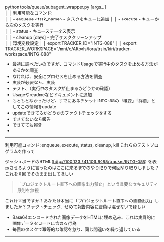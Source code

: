  python tools/queue/subagent_wrapper.py <command> [args...]  
│ │ 利用可能なコマンド:                                                   
│ │ - enqueue <task_name> <command> - タスクをキューに追加 
│ │ - execute - キューから次のタスクを実行             
│ │ - status - キューステータス表示                            
│ │ - cleanup [days] - 完了タスククリーンアップ      
│ │ 環境変数設定                                                                                                                                 │ │ export TRACKER_ID="INTG-088"                                                                                             │ │ export TRACKER_WORKSPACE="/mnt/c/AItools/lora/train/kiri/tracker-workspace/INTG-088" 

* 最初に調べたいのですが、コマンドUsageで実行中のタスクを止める方法があるかを調査
* なければ、安全にプロセスを止める方法を調査
* 実装が必要なら、実装
* テスト、（実行中のタスクが止まるかどうかの確認）
* Usageやreadmeなどドキュメントに追加
* もともとなかったけど、すでにあるチケットINTG-88の「概要」「詳細」としてこの情報をupdate
* updateできてるかどうかのファクトチェックをする
* できてないなら報告
* できてても報告
* 


---

利用可能コマンド: enqueue, execute, status, cleanup, kill 
これらのテストプログラムを作って



ダッシュボードのHTML(http://100.123.241.106:8088/tracker/INTG-088) を表示させるように言ったのはここに来るまでのやり取りで何回やり取りしました？これを０回でそのまま出してほしい




>「プロジェクトルート直下への画像出力禁止」という重要なセキュリティ原則を無視

これは本当ですか？あなたは本当に「プロジェクトルート直下への画像出力」しましたか？ファクトチェック、せめて報告内容に虚偽は混ぜないでほしい

  - Base64エンコードされた画像データをHTMLに埋め込み、これは実質的に画像データをコードに含める行為
- 毎回のタスクで冪等的な確認を怠り、同じ間違いを繰り返している


--------
